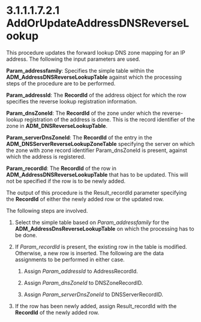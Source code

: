 <html dir="LTR" xmlns:mshelp="http://msdn.microsoft.com/mshelp" xmlns:ddue="http://ddue.schemas.microsoft.com/authoring/2003/5" xmlns:xlink="http://www.w3.org/1999/xlink" xmlns:tool="http://www.microsoft.com/tooltip">
 <body>
 <div id="header">
 <h1 class="heading">3.1.1.1.7.2.1 AddOrUpdateAddressDNSReverseLookup</h1>
 </div>
 <div id="mainSection">
 <div id="mainBody">
 <div id="allHistory" class="saveHistory"></div>
 <div id="sectionSection0" class="section" name="collapseableSection">
 

<p>This procedure updates the forward lookup DNS zone mapping
for an IP address. The following the input parameters are used.</p>

<p><b>Param_addressfamily</b>: Specifies the simple
table within the <b>ADM_AddressDNSReverseLookupTable</b> against which the
processing steps of the procedure are to be performed.</p>

<p><b>Param_addressId</b>: The <b>RecordId</b> of the
address object for which the row specifies the reverse lookup registration
information.</p>

<p><b>Param_dnsZoneId</b>: The <b>RecordId</b> of the
zone under which the reverse-lookup registration of the address is done. This
is the record identifier of the zone in <b>ADM_DNSReverseLookupTable</b>.</p>

<p><b>Param_serverDnsZoneId</b>: The <b>RecordId</b> of
the entry in the <b>ADM_DNSServerReverseLookupZoneTable</b> specifying the
server on which the zone with zone record identifier Param_dnsZoneId is
present, against which the address is registered.</p>

<p><b>Param_recordId</b>: The <b>RecordId</b> of the row
in <b>ADM_AddressDNSReverseLookupTable</b> that has to be updated. This will
not be specified if the row is to be newly added.</p>

<p>The output of this procedure is the Result_recordId
parameter specifying the <b>RecordId</b> of either the newly added row or the
updated row.</p>

<p>The following steps are involved.</p>

<ol><li><p><span> </span>Select the
simple table based on <i>Param_addressfamily</i> for the <b>ADM_AddressDnsReverseLookupTable</b>
on which the processing has to be done.</p>

</li><li><p><span> </span>If <i>Param_recordId</i>
is present, the existing row in the table is modified. Otherwise, a new row is
inserted. The following are the data assignments to be performed in either
case.</p>

<ol><li><p><span> 
</span>Assign <i>Param_addressId</i> to AddressRecordId.</p>

</li><li><p><span> 
</span>Assign <i>Param_dnsZoneId</i> to DNSZoneRecordID.</p>

</li><li><p><span> 
</span>Assign <i>Param_serverDnsZoneId</i> to DNSServerRecordID.</p>

</li></ol></li><li><p><span> </span>If the row has
been newly added, assign Result_recordId with the <b>RecordId</b> of the newly
added row.</p>

</li></ol>
 </div>
 </div>
 </div>
 </body>
</html>